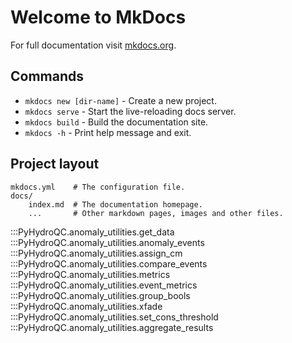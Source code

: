 # Welcome to MkDocs

For full documentation visit [mkdocs.org](https://www.mkdocs.org).

## Commands

* `mkdocs new [dir-name]` - Create a new project.
* `mkdocs serve` - Start the live-reloading docs server.
* `mkdocs build` - Build the documentation site.
* `mkdocs -h` - Print help message and exit.

## Project layout

    mkdocs.yml    # The configuration file.
    docs/
        index.md  # The documentation homepage.
        ...       # Other markdown pages, images and other files.
        





:::PyHydroQC.anomaly_utilities.get_data
:::PyHydroQC.anomaly_utilities.anomaly_events
:::PyHydroQC.anomaly_utilities.assign_cm
:::PyHydroQC.anomaly_utilities.compare_events
:::PyHydroQC.anomaly_utilities.metrics
:::PyHydroQC.anomaly_utilities.event_metrics
:::PyHydroQC.anomaly_utilities.group_bools
:::PyHydroQC.anomaly_utilities.xfade
:::PyHydroQC.anomaly_utilities.set_cons_threshold
:::PyHydroQC.anomaly_utilities.aggregate_results






